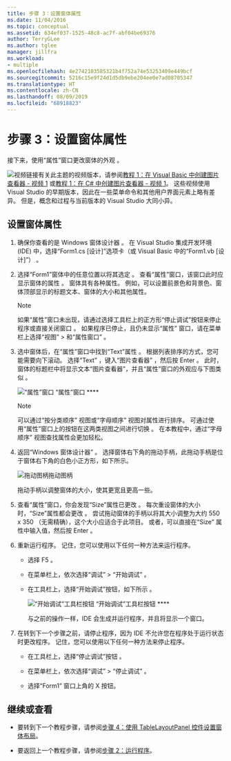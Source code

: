 ```yaml
---
title: 步骤 3：设置窗体属性
ms.date: 11/04/2016
ms.topic: conceptual
ms.assetid: 634ef037-1525-48c8-ac7f-abf04be69376
author: TerryGLee
ms.author: tglee
manager: jillfra
ms.workload:
- multiple
ms.openlocfilehash: 4e2742103585321b4f752a74e53253409e449bcf
ms.sourcegitcommit: 5216c15e9f24d1d5db9ebe204ee0e7ad08705347
ms.translationtype: HT
ms.contentlocale: zh-CN
ms.lasthandoff: 08/09/2019
ms.locfileid: "68918823"
---
```

# <a name="step-3-set-your-form-properties"></a>步骤 3：设置窗体属性
接下来，使用“属性”窗口更改窗体的外观  。

![视频链接](../data-tools/media/playvideo.gif)有关此主题的视频版本，请参阅[教程 1：在 Visual Basic 中创建图片查看器 - 视频 1](http://go.microsoft.com/fwlink/?LinkId=205209) 或[教程 1：在 C# 中创建图片查看器 - 视频 1](http://go.microsoft.com/fwlink/?LinkId=205199)。 这些视频使用 Visual Studio 的早期版本，因此在一些菜单命令和其他用户界面元素上略有差异。 但是，概念和过程与当前版本的 Visual Studio 大同小异。

## <a name="to-set-your-form-properties"></a>设置窗体属性

1. 确保你查看的是 Windows 窗体设计器  。 在 Visual Studio 集成开发环境 (IDE) 中，选择“Form1.cs [设计]”选项卡（或 Visual Basic 中的“Form1.vb [设计]”）   。

2. 选择“Form1”窗体中的任意位置以将其选定  。 查看“属性”窗口，该窗口此时应显示窗体的属性  。 窗体具有各种属性。 例如，可以设置前景色和背景色、窗体顶部显示的标题文本、窗体的大小和其他属性。

   > [!NOTE]
   > 如果“属性”窗口未出现，请通过选择工具栏上的正方形“停止调试”按钮来停止程序或直接关闭窗口   。 如果程序已停止，且仍未显示“属性”  窗口，请在菜单栏上选择“视图”   > 和“属性窗口”  。

3. 选中窗体后，在“属性”窗口中找到“Text”属性   。 根据列表排序的方式，您可能需要向下滚动。 选择“Text”  ，键入“图片查看器”  ，然后按 Enter  。  此时，窗体的标题栏中将显示文本“图片查看器”，并且“属性”窗口的外观应与下图类似   。

    ![“属性”窗口](../ide/media/express_edittextproperty.png)
   “属性”窗口 ****

   > [!NOTE]
   > 可以通过“按分类顺序”  视图或“字母顺序”  视图对属性进行排序。 可通过使用“属性”窗口上的按钮在这两类视图之间进行切换  。 在本教程中，通过“字母顺序”  视图查找属性会更加轻松。

4. 返回“Windows 窗体设计器”  。 选择窗体右下角的拖动手柄，此拖动手柄是位于窗体右下角的白色小正方形，如下所示。

    ![拖动图柄](../ide/media/express_bottomrt_drag.png)拖动图柄

    拖动手柄以调整窗体的大小，使其更宽且更高一些。

5. 查看“属性”窗口，你会发现“Size”属性已更改   。 每次重设窗体的大小时，“Size”属性都会更改  。 尝试拖动窗体的手柄以将其大小调整为大约 550 x 350  （无需精确），这个大小应适合于此项目。 或者，可以直接在“Size”  属性中输入值，然后按 Enter  。

6. 重新运行程序。 记住，您可以使用以下任何一种方法来运行程序。

   - 选择 F5  。

   - 在菜单栏上，依次选择“调试”   > “开始调试”  。

   - 在工具栏上，选择“开始调试”按钮，如下所示  。

      ![“开始调试”工具栏按钮](../ide/media/express_icondebug.png)
     “开始调试”工具栏按钮 ****

     与之前的操作一样，IDE 会生成并运行程序，并且将显示一个窗口。

7. 在转到下一个步骤之前，请停止程序，因为 IDE 不允许您在程序处于运行状态时更改程序。 记住，您可以使用以下任何一种方法来停止程序。

   - 在工具栏上，选择“停止调试”按钮  。

   - 在菜单栏上，依次选择“调试”   > “停止调试”  。

   - 选择“Form1”  窗口上角的 X  按钮。

## <a name="to-continue-or-review"></a>继续或查看

- 要转到下一个教程步骤，请参阅[步骤 4：使用 TableLayoutPanel 控件设置窗体布局](../ide/step-4-lay-out-your-form-with-a-tablelayoutpanel-control.md)。

- 要返回上一个教程步骤，请参阅[步骤 2：运行程序](../ide/step-2-run-your-program.md)。
